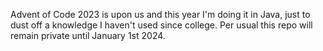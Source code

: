 Advent of Code 2023 is upon us and this year I'm doing it in Java, just to dust off a knowledge I haven't used since college. Per usual this repo will remain private until January 1st 2024.